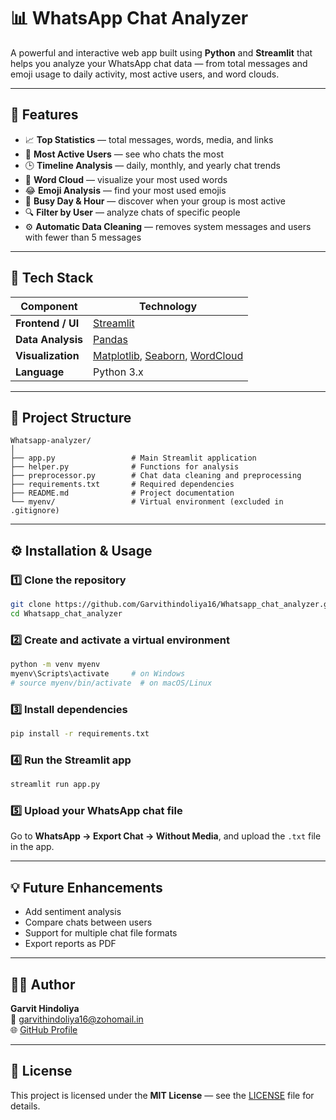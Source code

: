 # 📊 WhatsApp Chat Analyzer

A powerful and interactive web app built using **Python** and **Streamlit** that helps you analyze your WhatsApp chat data — from total messages and emoji usage to daily activity, most active users, and word clouds.

---

## 🚀 Features

- 📈 **Top Statistics** — total messages, words, media, and links  
- 👥 **Most Active Users** — see who chats the most  
- 🕒 **Timeline Analysis** — daily, monthly, and yearly chat trends  
- 💬 **Word Cloud** — visualize your most used words  
- 😂 **Emoji Analysis** — find your most used emojis  
- 📅 **Busy Day & Hour** — discover when your group is most active  
- 🔍 **Filter by User** — analyze chats of specific people  
- ⚙️ **Automatic Data Cleaning** — removes system messages and users with fewer than 5 messages

---

## 🧠 Tech Stack

| Component | Technology |
|------------|-------------|
| **Frontend / UI** | [Streamlit](https://streamlit.io) |
| **Data Analysis** | [Pandas](https://pandas.pydata.org) |
| **Visualization** | [Matplotlib](https://matplotlib.org), [Seaborn](https://seaborn.pydata.org), [WordCloud](https://amueller.github.io/word_cloud/) |
| **Language** | Python 3.x |

---

## 📁 Project Structure

```
Whatsapp-analyzer/
│
├── app.py                 # Main Streamlit application
├── helper.py              # Functions for analysis
├── preprocessor.py        # Chat data cleaning and preprocessing
├── requirements.txt       # Required dependencies
├── README.md              # Project documentation
└── myenv/                 # Virtual environment (excluded in .gitignore)
```

---

## ⚙️ Installation & Usage

### 1️⃣ Clone the repository
```bash
git clone https://github.com/Garvithindoliya16/Whatsapp_chat_analyzer.git
cd Whatsapp_chat_analyzer
```

### 2️⃣ Create and activate a virtual environment
```bash
python -m venv myenv
myenv\Scripts\activate     # on Windows
# source myenv/bin/activate  # on macOS/Linux
```

### 3️⃣ Install dependencies
```bash
pip install -r requirements.txt
```

### 4️⃣ Run the Streamlit app
```bash
streamlit run app.py
```

### 5️⃣ Upload your WhatsApp chat file  
Go to **WhatsApp → Export Chat → Without Media**, and upload the `.txt` file in the app.

---

## 💡 Future Enhancements

- Add sentiment analysis  
- Compare chats between users  
- Support for multiple chat file formats  
- Export reports as PDF  

---

## 🧑‍💻 Author

**Garvit Hindoliya**  
📧 garvithindoliya16@zohomail.in  
🌐 [GitHub Profile](https://github.com/Garvithindoliya16)

---

## 🪪 License

This project is licensed under the **MIT License** — see the [LICENSE](LICENSE) file for details.
